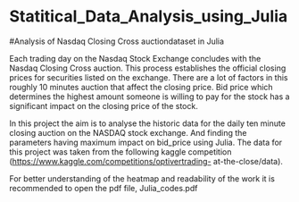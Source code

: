 # Statitical_Data_Analysis_using_Julia

#Analysis of Nasdaq Closing Cross auctiondataset in Julia 

Each trading day on the Nasdaq Stock Exchange concludes with the Nasdaq
Closing Cross auction. This process establishes the official closing prices for
securities listed on the exchange. There are a lot of factors in this roughly 10
minutes auction that affect the closing price. Bid price which determines the
highest amount someone is willing to pay for the stock has a significant impact on
the closing price of the stock.

In this project the aim is to analyse the historic data for the daily ten minute closing
auction on the NASDAQ stock exchange. And finding the parameters having
maximum impact on bid_price using Julia. The data for this project was taken from
the following kaggle competition (https://www.kaggle.com/competitions/optivertrading-
at-the-close/data).

For better understanding of the heatmap and readability of the work it is recommended to open the pdf file, Julia_codes.pdf
